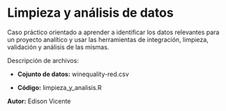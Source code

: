 # Limpieza y análisis de datos
Caso práctico orientado a aprender a identificar los datos relevantes para un proyecto analítico y usar las herramientas de integración, limpieza, validación y análisis de las mismas.

Descripción de archivos:

- **Cojunto de datos:** winequality-red.csv

- **Código:** limpieza_y_analisis.R

**Autor:** Edison Vicente
